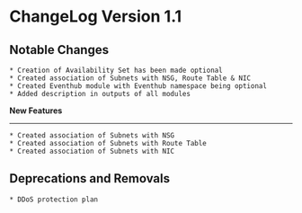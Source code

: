 # ChangeLog Version 1.1

**Notable Changes**
-------------------

```
* Creation of Availability Set has been made optional
* Created association of Subnets with NSG, Route Table & NIC
* Created Eventhub module with Eventhub namespace being optional
* Added description in outputs of all modules
```


**New Features**

----------------

```
* Created association of Subnets with NSG
* Created association of Subnets with Route Table
* Created association of Subnets with NIC
```

**Deprecations and Removals**
-----------------------------

```
* DDoS protection plan

```
